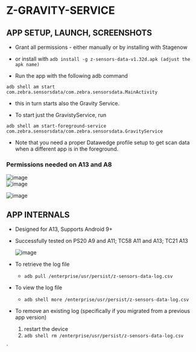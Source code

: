 # Z-GRAVITY-SERVICE


## APP SETUP, LAUNCH, SCREENSHOTS
- Grant all permissions - either manually or by installing with Stagenow
- or install with
```adb install -g z-sensors-data-v1.32d.apk (adjust the apk name)```



- Run the app with the following adb command

```adb shell am start com.zebra.sensorsdata/com.zebra.sensorsdata.MainActivity```

- this in turn starts also the Gravity Service.

- To start just the GravistyService, run

```adb shell am start-foreground-service com.zebra.sensorsdata/com.zebra.sensorsdata.GravityService```

- Note that you need a proper Datawedge profile setup to get scan data when a different app is in the foreground.


### Permissions needed on A13 and A8

![image](https://github.com/NDZL/Z-GRAVITY-SERVICE/assets/11386676/482d0542-5a6c-4ab3-9fd7-d5c8a2d998eb)    
![image](https://github.com/NDZL/Z-GRAVITY-SERVICE/assets/11386676/a3d0c2b5-1308-4c1f-b861-cb48066abe01)

![image](https://github.com/NDZL/Z-GRAVITY-SERVICE/assets/11386676/794588f1-9675-4fa7-8a3a-44f4db0731b8)


## APP INTERNALS
- Designed for A13, Supports Android 9+
- Successfully tested on PS20 A9 and A11; TC58 A11 and A13; TC21 A13

  ![image](https://github.com/NDZL/Z-GRAVITY-SERVICE/assets/11386676/b38b9333-c2f0-4443-883c-8fb2b80dee58)

* To retrieve the log file
  * ```adb pull /enterprise/usr/persist/z-sensors-data-log.csv```

* To view the log file
  * ```adb shell more /enterprise/usr/persist/z-sensors-data-log.csv```
 
* To remove an existing log (specifically if you migrated from a previous app version)
  1. restart the device 
  1. ```adb shell rm /enterprise/usr/persist/z-sensors-data-log.csv```
 
   

`
